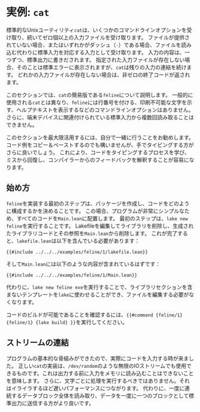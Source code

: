 # 実例: `cat`

標準的なUnixユーティリティ`cat`は、いくつかのコマンドラインオプションを受け取り、続いてゼロ個以上の入力ファイルを受け取ります。
ファイルが提供されていない場合、またはいずれかがダッシュ（`-`）である場合、ファイルを読み込む代わりに標準入力を対応する入力として受け取ります。
入力の内容は、一つずつ、標準出力に書きだされます。
指定された入力ファイルが存在しない場合、そのことは標準エラーに表示されますが、`cat`は残りの入力の連結を続けます。
どれかの入力ファイルが存在しない場合は、非ゼロの終了コードが返されます。

このセクションでは、`cat`の簡易版である`feline`について説明します。
一般的に使用される`cat`とは異なり、`feline`には行番号を付ける、印刷不可能な文字を示す、ヘルプテキストを表示するなどのコマンドラインオプションはありません。
さらに、端末デバイスに関連付けられている標準入力から複数回読み取ることはできません。

このセクションを最大限活用するには、自分で一緒に行うことをお勧めします。
コード例をコピー＆ペーストするのでも構いませんが、手でタイピングする方がさらに良いでしょう。
これにより、コードをタイピングするプロセスを学び、ミスから回復し、コンパイラーからのフィードバックを解釈することが容易になります。

## 始め方

`feline`を実装する最初のステップは、パッケージを作成し、コードをどのように構成するかを決めることです。
この場合、プログラムが非常にシンプルなため、すべてのコードを`Main.lean`に配置します。
最初のステップは、`lake new feline`を実行することです。
Lakefileを編集してライブラリを削除し、生成されたライブラリコードとその参照を`Main.lean`から削除します。
これが完了すると、`lakefile.lean`は以下を含んでいる必要があります：

```lean
{{#include ../../../examples/feline/1/lakefile.lean}}
```

そして`Main.lean`には以下のような内容が含まれているはずです：
```lean
{{#include ../../../examples/feline/1/Main.lean}}
```
代わりに、`lake new feline exe`を実行することで、ライブラリセクションを含まないテンプレートを`lake`に使わせることができ、ファイルを編集する必要がなくなります。

コードのビルドが可能であることを確認するには、`{{#command {feline/1} {feline/1} {lake build} }}`を実行してください。


## ストリームの連結

プログラムの基本的な骨組みができたので、実際にコードを入力する時が来ました。
正しい`cat`の実装は、`/dev/random`のような無限のIOストリームでも使用できるものです。これは出力する前に入力をメモリに読み込むことはできないことを意味します。
さらに、文字ごとに処理を実行するべきではありません。それはイライラするほど遅いパフォーマンスにつながります。
代わりに、一度に連続するデータブロック全体を読み取り、データを一度に一つのブロックとして標準出力に送信する方がより良いです。